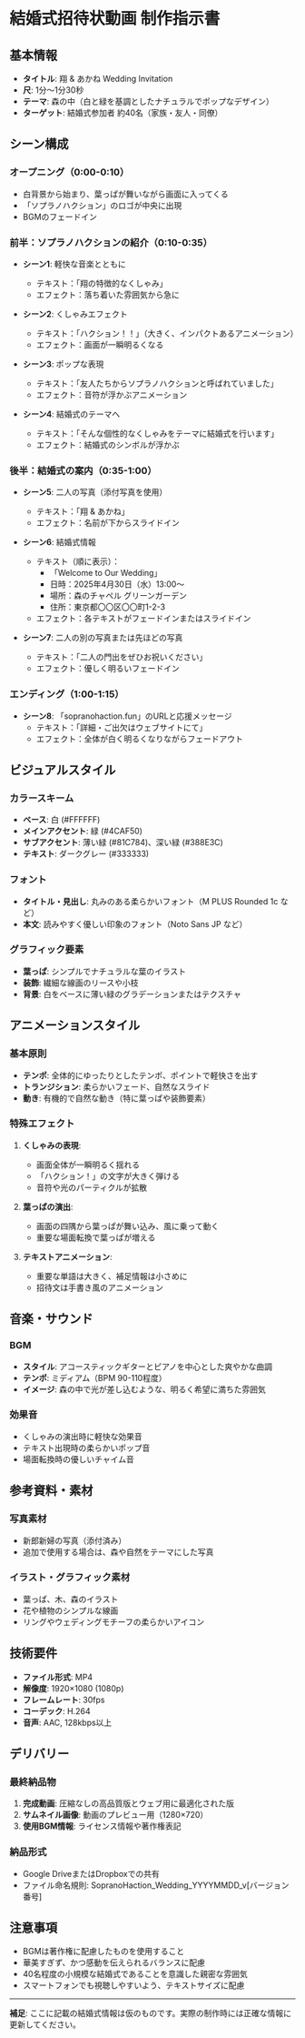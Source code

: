 # 結婚式招待状動画 制作指示書

## 基本情報

- **タイトル**: 翔 & あかね Wedding Invitation
- **尺**: 1分〜1分30秒
- **テーマ**: 森の中（白と緑を基調としたナチュラルでポップなデザイン）
- **ターゲット**: 結婚式参加者 約40名（家族・友人・同僚）

## シーン構成

### オープニング（0:00-0:10）
- 白背景から始まり、葉っぱが舞いながら画面に入ってくる
- 「ソプラノハクション」のロゴが中央に出現
- BGMのフェードイン

### 前半：ソプラノハクションの紹介（0:10-0:35）
- **シーン1**: 軽快な音楽とともに
  - テキスト：「翔の特徴的なくしゃみ」
  - エフェクト：落ち着いた雰囲気から急に

- **シーン2**: くしゃみエフェクト
  - テキスト：「ハクション！！」（大きく、インパクトあるアニメーション）
  - エフェクト：画面が一瞬明るくなる

- **シーン3**: ポップな表現
  - テキスト：「友人たちからソプラノハクションと呼ばれていました」
  - エフェクト：音符が浮かぶアニメーション

- **シーン4**: 結婚式のテーマへ
  - テキスト：「そんな個性的なくしゃみをテーマに結婚式を行います」
  - エフェクト：結婚式のシンボルが浮かぶ

### 後半：結婚式の案内（0:35-1:00）
- **シーン5**: 二人の写真（添付写真を使用）
  - テキスト：「翔 & あかね」
  - エフェクト：名前が下からスライドイン

- **シーン6**: 結婚式情報
  - テキスト（順に表示）：
    - 「Welcome to Our Wedding」
    - 日時：2025年4月30日（水）13:00〜
    - 場所：森のチャペル グリーンガーデン
    - 住所：東京都〇〇区〇〇町1-2-3
  - エフェクト：各テキストがフェードインまたはスライドイン

- **シーン7**: 二人の別の写真または先ほどの写真
  - テキスト：「二人の門出をぜひお祝いください」
  - エフェクト：優しく明るいフェードイン

### エンディング（1:00-1:15）
- **シーン8**: 「sopranohaction.fun」のURLと応援メッセージ
  - テキスト：「詳細・ご出欠はウェブサイトにて」
  - エフェクト：全体が白く明るくなりながらフェードアウト

## ビジュアルスタイル

### カラースキーム
- **ベース**: 白 (#FFFFFF)
- **メインアクセント**: 緑 (#4CAF50)
- **サブアクセント**: 薄い緑 (#81C784)、深い緑 (#388E3C)
- **テキスト**: ダークグレー (#333333)

### フォント
- **タイトル・見出し**: 丸みのある柔らかいフォント（M PLUS Rounded 1c など）
- **本文**: 読みやすく優しい印象のフォント（Noto Sans JP など）

### グラフィック要素
- **葉っぱ**: シンプルでナチュラルな葉のイラスト
- **装飾**: 繊細な線画のリースや小枝
- **背景**: 白をベースに薄い緑のグラデーションまたはテクスチャ

## アニメーションスタイル

### 基本原則
- **テンポ**: 全体的にゆったりとしたテンポ、ポイントで軽快さを出す
- **トランジション**: 柔らかいフェード、自然なスライド
- **動き**: 有機的で自然な動き（特に葉っぱや装飾要素）

### 特殊エフェクト
1. **くしゃみの表現**: 
   - 画面全体が一瞬明るく揺れる
   - 「ハクション！」の文字が大きく弾ける
   - 音符や光のパーティクルが拡散

2. **葉っぱの演出**:
   - 画面の四隅から葉っぱが舞い込み、風に乗って動く
   - 重要な場面転換で葉っぱが増える

3. **テキストアニメーション**:
   - 重要な単語は大きく、補足情報は小さめに
   - 招待文は手書き風のアニメーション

## 音楽・サウンド

### BGM
- **スタイル**: アコースティックギターとピアノを中心とした爽やかな曲調
- **テンポ**: ミディアム（BPM 90-110程度）
- **イメージ**: 森の中で光が差し込むような、明るく希望に満ちた雰囲気

### 効果音
- くしゃみの演出時に軽快な効果音
- テキスト出現時の柔らかいポップ音
- 場面転換時の優しいチャイム音

## 参考資料・素材

### 写真素材
- 新郎新婦の写真（添付済み）
- 追加で使用する場合は、森や自然をテーマにした写真

### イラスト・グラフィック素材
- 葉っぱ、木、森のイラスト
- 花や植物のシンプルな線画
- リングやウェディングモチーフの柔らかいアイコン

## 技術要件

- **ファイル形式**: MP4
- **解像度**: 1920×1080 (1080p)
- **フレームレート**: 30fps
- **コーデック**: H.264
- **音声**: AAC, 128kbps以上

## デリバリー

### 最終納品物
1. **完成動画**: 圧縮なしの高品質版とウェブ用に最適化された版
2. **サムネイル画像**: 動画のプレビュー用（1280×720）
3. **使用BGM情報**: ライセンス情報や著作権表記

### 納品形式
- Google DriveまたはDropboxでの共有
- ファイル命名規則: SopranoHaction_Wedding_YYYYMMDD_v[バージョン番号]

## 注意事項

- BGMは著作権に配慮したものを使用すること
- 華美すぎず、かつ感動を伝えられるバランスに配慮
- 40名程度の小規模な結婚式であることを意識した親密な雰囲気
- スマートフォンでも視聴しやすいよう、テキストサイズに配慮

---

**補足**: ここに記載の結婚式情報は仮のものです。実際の制作時には正確な情報に更新してください。 
